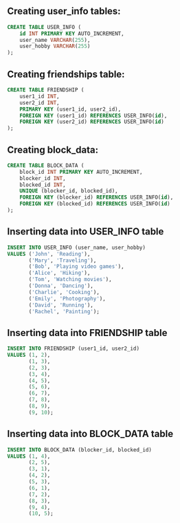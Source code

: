 ## Creating user_info tables:

```sql
CREATE TABLE USER_INFO (
    id INT PRIMARY KEY AUTO_INCREMENT,
    user_name VARCHAR(255),
    user_hobby VARCHAR(255)
);
```

## Creating friendships table:

```sql
CREATE TABLE FRIENDSHIP (
    user1_id INT,
    user2_id INT,
    PRIMARY KEY (user1_id, user2_id),
    FOREIGN KEY (user1_id) REFERENCES USER_INFO(id),
    FOREIGN KEY (user2_id) REFERENCES USER_INFO(id)
);
```

## Creating block_data:

```sql
CREATE TABLE BLOCK_DATA (
    block_id INT PRIMARY KEY AUTO_INCREMENT,
    blocker_id INT,
    blocked_id INT,
    UNIQUE (blocker_id, blocked_id),
    FOREIGN KEY (blocker_id) REFERENCES USER_INFO(id),
    FOREIGN KEY (blocked_id) REFERENCES USER_INFO(id)
);
```
## Inserting data into USER_INFO table

```sql
INSERT INTO USER_INFO (user_name, user_hobby)
VALUES ('John', 'Reading'),
       ('Mary', 'Traveling'),
       ('Bob', 'Playing video games'),
       ('Alice', 'Hiking'),
       ('Tom', 'Watching movies'),
       ('Donna', 'Dancing'),
       ('Charlie', 'Cooking'),
       ('Emily', 'Photography'),
       ('David', 'Running'),
       ('Rachel', 'Painting');
```

## Inserting data into FRIENDSHIP table
```sql
INSERT INTO FRIENDSHIP (user1_id, user2_id)
VALUES (1, 2),
       (1, 3),
       (2, 3),
       (3, 4),
       (4, 5),
       (5, 6),
       (6, 7),
       (7, 8),
       (8, 9),
       (9, 10);
```

## Inserting data into BLOCK_DATA table

```sql
INSERT INTO BLOCK_DATA (blocker_id, blocked_id)
VALUES (1, 4),
       (2, 5),
       (3, 1),
       (4, 2),
       (5, 3),
       (6, 1),
       (7, 2),
       (8, 3),
       (9, 4),
       (10, 5);
```